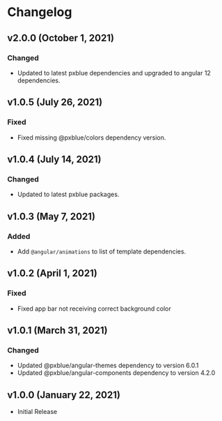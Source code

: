 # Changelog

## v2.0.0 (October 1, 2021)

### Changed

-   Updated to latest pxblue dependencies and upgraded to angular 12 dependencies.

## v1.0.5 (July 26, 2021)

### Fixed

-   Fixed missing @pxblue/colors dependency version.

## v1.0.4 (July 14, 2021)

### Changed

-   Updated to latest pxblue packages.

## v1.0.3 (May 7, 2021)

### Added

-   Add `@angular/animations` to list of template dependencies.

## v1.0.2 (April 1, 2021)

### Fixed

-   Fixed app bar not receiving correct background color

## v1.0.1 (March 31, 2021)

### Changed

-   Updated @pxblue/angular-themes dependency to version 6.0.1
-   Updated @pxblue/angular-components dependency to version 4.2.0

## v1.0.0 (January 22, 2021)

-   Initial Release

